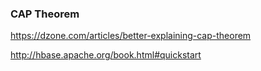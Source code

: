 ### CAP Theorem
https://dzone.com/articles/better-explaining-cap-theorem

http://hbase.apache.org/book.html#quickstart
